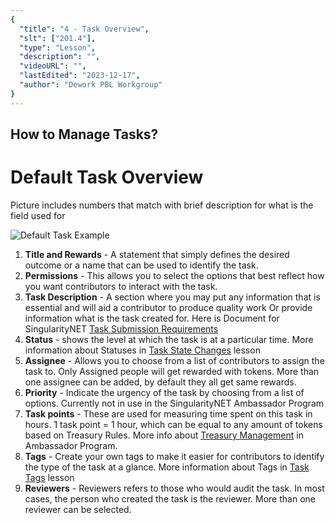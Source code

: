 ```yaml
---
{
  "title": "4 - Task Overview",
  "slt": ["201.4"],
  "type": "Lesson",
  "description": "",
  "videoURL": "",
  "lastEdited": "2023-12-17",
  "author": "Dework PBL Workgroup"
}
---
```


## How to Manage Tasks?
# Default Task Overview

Picture includes numbers that match with brief description for what is the field used for

![Default Task Example](/Dework_PBL_Pictures/Module_201/Task_Overview_Window.png)

1.  **Title and Rewards** - A statement that simply defines the desired outcome or a name that can be used to identify the task.
2.  **Permissions** - This allows you to select the options that best reflect how you want contributors to interact with the task.
3.  **Task Description** - A section where you may put any information that is essential and will aid a contributor to produce quality work Or provide information what is the task created for.
    Here is Document for SingularityNET [Task Submission Requirements](https://docs.google.com/document/d/1NYqDGtvbLqFXg8AMd4qujP7SX3RGmkMzTfSdvjyblFc/edit?usp=sharing)
4.  **Status** - shows the level at which the task is at a particular time.
    More information about Statuses in [Task State Changes](/course/module/201/2019) lesson
5.  **Assignee** - Allows you to choose from a list of contributors to assign the task to.
    Only Assigned people will get rewarded with tokens.
    More than one assignee can be added, by default they all get same rewards.
6.  **Priority** - Indicate the urgency of the task by choosing from a list of options.
    Currently not in use in the SingularityNET Ambassador Program
7.  **Task points** - These are used for measuring time spent on this task in hours.
    1 task point = 1 hour, which can be equal to any amount of tokens based on Treasury Rules.
    More info about [Treasury Management](https://snet-ambassadors.gitbook.io/home/group-1/treasury-management) in Ambassador Program.
8.  **Tags** - Create your own tags to make it easier for contributors to identify the type of the task at a glance.
    More information about Tags in [Task Tags](/course/module/201/2018) lesson
9.  **Reviewers** - Reviewers refers to those who would audit the task.
    In most cases, the person who created the task is the reviewer.
    More than one reviewer can be selected.